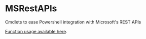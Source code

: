 # MSRestAPIs
Cmdlets to ease Powershell integration with Microsoft's REST APIs

[Function usage available here](docs/Usage.md).